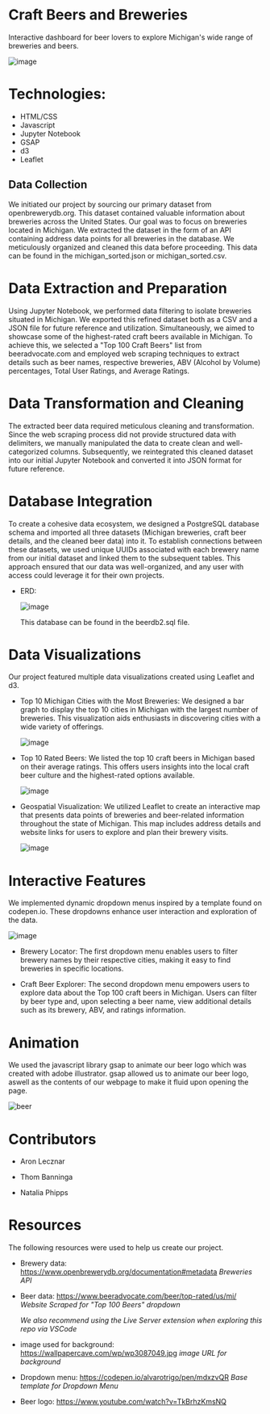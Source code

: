 # Craft Beers and Breweries

Interactive dashboard for beer lovers to explore Michigan's wide range of breweries and beers.

![image](https://github.com/ALecznar/Craft_Beer_Project_3/assets/130694752/49c2ed4e-ff62-4c73-9824-6914e394675e)


# Technologies:

- HTML/CSS
- Javascript
- Jupyter Notebook
- GSAP
- d3
- Leaflet

## Data Collection

We initiated our project by sourcing our primary dataset from openbrewerydb.org. This dataset contained valuable information about breweries across the United States.
Our goal was to focus on breweries located in Michigan. We extracted the dataset in the form of an API containing address data points for all breweries in the database. We meticulously organized and cleaned this data before proceeding.
This data can be found in the michigan_sorted.json or michigan_sorted.csv.

# Data Extraction and Preparation

Using Jupyter Notebook, we performed data filtering to isolate breweries situated in Michigan. We exported this refined dataset both as a CSV and a JSON file for future reference and utilization. 
Simultaneously, we aimed to showcase some of the highest-rated craft beers available in Michigan. 
To achieve this, we selected a "Top 100 Craft Beers" list from beeradvocate.com and employed web scraping techniques to extract details such as beer names, respective breweries, ABV (Alcohol by Volume) percentages, Total User Ratings, and Average Ratings. 

# Data Transformation and Cleaning

The extracted beer data required meticulous cleaning and transformation. Since the web scraping process did not provide structured data with delimiters, we manually manipulated the data to create clean and well-categorized columns.
Subsequently, we reintegrated this cleaned dataset into our initial Jupyter Notebook and converted it into JSON format for future reference.

# Database Integration

To create a cohesive data ecosystem, we designed a PostgreSQL database schema and imported all three datasets (Michigan breweries, craft beer details, and the cleaned beer data) into it.
To establish connections between these datasets, we used unique UUIDs associated with each brewery name from our initial dataset and linked them to the subsequent tables. 
This approach ensured that our data was well-organized, and any user with access could leverage it for their own projects.

- ERD:
  
  ![image](https://github.com/ALecznar/Craft_Beer_Project_3/assets/130694752/3aa2549b-0072-4e5c-bf39-008a302b6d0b)

  This database can be found in the beerdb2.sql file.


# Data Visualizations

Our project featured multiple data visualizations created using Leaflet and d3.

- Top 10 Michigan Cities with the Most Breweries: We designed a bar graph to display the top 10 cities in Michigan with the largest number of breweries. This visualization aids enthusiasts in discovering cities with a wide variety of offerings.
  

  ![image](https://github.com/ALecznar/Craft_Beer_Project_3/assets/130694752/e27ddf15-24e0-4a36-829f-96252023ff9e)


- Top 10 Rated Beers: We listed the top 10 craft beers in Michigan based on their average ratings. This offers users insights into the local craft beer culture and the highest-rated options available.
  

  ![image](https://github.com/ALecznar/Craft_Beer_Project_3/assets/130694752/d8484e02-eb5f-4748-a71c-87ac96279043)


- Geospatial Visualization: We utilized Leaflet to create an interactive map that presents data points of breweries and beer-related information throughout the state of Michigan. This map includes address details and website links for users to explore and plan their brewery visits.
  

  ![image](https://github.com/ALecznar/Craft_Beer_Project_3/assets/130694752/a270a6b5-63fa-4515-b06e-58b3fa1ef8ea)


# Interactive Features

We implemented dynamic dropdown menus inspired by a template found on codepen.io. These dropdowns enhance user interaction and exploration of the data.

![image](https://github.com/ALecznar/Craft_Beer_Project_3/assets/130694752/1a55fb48-68ad-459c-9f43-4e29b8a0394c)


- Brewery Locator: The first dropdown menu enables users to filter brewery names by their respective cities, making it easy to find breweries in specific locations.

- Craft Beer Explorer: The second dropdown menu empowers users to explore data about the Top 100 craft beers in Michigan. Users can filter by beer type and, upon selecting a beer name, view additional details such as its brewery, ABV, and ratings information.

# Animation

We used the javascript library gsap to animate our beer logo which was created with adobe illustrator. gsap allowed us to animate our beer logo, aswell as the contents of our webpage to make it fluid upon opening the page.

![beer](https://github.com/ALecznar/Craft_Beer_Project_3/assets/130694752/db168f15-b676-440a-a21b-ad9dda869833)


# Contributors 

- Aron Lecznar

- Thom Banninga

- Natalia Phipps

# Resources

The following resources were used to help us create our project.

 - Brewery data: https://www.openbrewerydb.org/documentation#metadata *Breweries API*

- Beer data: https://www.beeradvocate.com/beer/top-rated/us/mi/ *Website Scraped for "Top 100 Beers" dropdown*


  *We also recommend using the Live Server extension when exploring this repo via VSCode*

- image used for background: https://wallpapercave.com/wp/wp3087049.jpg *image URL for background*

- Dropdown menu: https://codepen.io/alvarotrigo/pen/mdxzvQR *Base template for Dropdown Menu*

- Beer logo: https://www.youtube.com/watch?v=TkBrhzKmsNQ 

